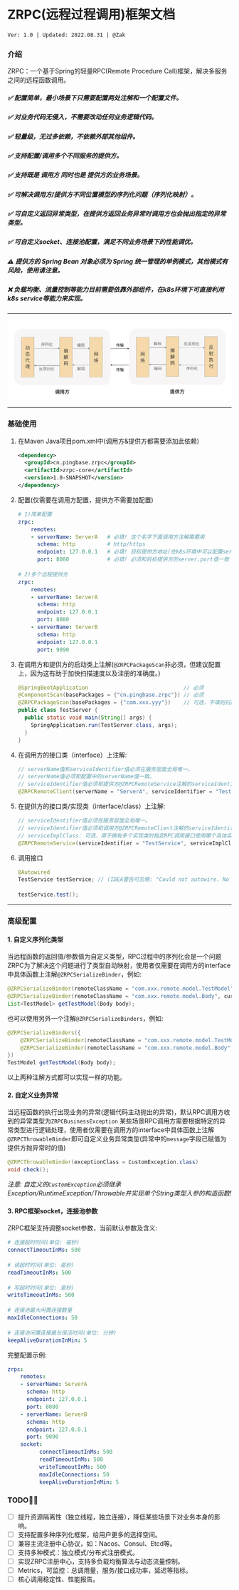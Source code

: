 # ZRPC(远程过程调用)框架文档
    Ver: 1.0 | Updated: 2022.08.31 | @Zak

### 介绍
ZRPC：一个基于Spring的轻量RPC(Remote Procedure Call)框架，解决多服务之间的远程函数调用。
##### ✅ 配置简单，最小场景下只需要配置两处注解和一个配置文件。
##### ✅ 对业务代码无侵入，不需要改动任何业务逻辑代码。
##### ✅ 轻量级，无过多依赖，不依赖外部其他组件。
##### ✅ 支持配置/调用多个不同服务的提供方。
##### ✅ 支持既是 调用方 同时也是 提供方的业务场景。
##### ✅ 可解决调用方/提供方不同位置模型的序列化问题（序列化映射）。
##### ✅ 可自定义返回异常类型，在提供方返回业务异常时调用方也会抛出指定的异常类型。
##### ✅ 可自定义socket、连接池配置，满足不同业务场景下的性能调优。
##### ⚠️ 提供方的 Spring Bean 对象必须为 Spring 统一管理的单例模式，其他模式有风险，使用请注意。
##### ❌ 负载均衡、流量控制等能力目前需要依靠外部组件，在k8s环境下可直接利用k8s service等能力来实现。

---

![框架实现原理](images/RPC.jpeg)

---

### 基础使用

1. 在Maven Java项目pom.xml中(调用方&提供方都需要添加此依赖)
    ```xml
    <dependency>
      <groupId>cn.pingbase.zrpc</groupId>
      <artifactId>zrpc-core</artifactId>
      <version>1.0-SNAPSHOT</version>
    </dependency>
    ```
2. 配置(仅需要在调用方配置，提供方不需要加配置)
    ```yaml
    # 1)简单配置
    zrpc:
        remotes:
        - serverName: ServerA   # 必填! 这个名字下面调用方注解需要用
          schema: http          # http/https
          endpoint: 127.0.0.1   # 必填! 目标提供方地址(在k8s环境中可以配置service name)
          port: 8080            # 必填! 必须和目标提供方的server.port值一致
    
    # 2)多个远程提供方
    zrpc:
        remotes:
        - serverName: ServerA
          schema: http
          endpoint: 127.0.0.1
          port: 8080
        - serverName: ServerB
          schema: http
          endpoint: 127.0.0.1
          port: 9090
    ```
3. 在调用方和提供方的启动类上注解(`@ZRPCPackageScan`非必须，但建议配置上，因为这有助于加快扫描速度以及注册的准确度。)
   ```java
   @SpringBootApplication                              // 必须
   @ComponentScan(basePackages = {"cn.pingbase.zrpc"}) // 必须
   @ZRPCPackageScan(basePackages = {"com.xxx.yyy"})    // 可选，不填则扫描所有
   public class TestServer {
     public static void main(String[] args) {
       SpringApplication.run(TestServer.class, args);
     }
   }
   ```
4. 在调用方的接口类（interface）上注解:
    ```java
    // serverName值和serviceIdentifier值必须在服务层面全局唯一。
    // serverName值必须和配置中的serverName值一致。
    // serviceIdentifier值必须和提供方@ZRPCRemoteService注解的serviceIdentifier值一致。
    @ZRPCRemoteClient(serverName = "ServerA", serviceIdentifier = "TestService")
    ```
5. 在提供方的接口类/实现类（interface/class）上注解:
   ```java
   // serviceIdentifier值必须在服务层面全局唯一。
   // serviceIdentifier值必须和调用方@ZRPCRemoteClient注解的serviceIdentifier值一致。
   // serviceImplClass: 可选，用于拥有多个实现类时指定RPC调用接口使用哪个具体实现类。
   @ZRPCRemoteService(serviceIdentifier = "TestService", serviceImplClass = xxxx.class)
   ```
6. 调用接口
    ```java
    @Autowired
    TestService testService; // (IDEA警告可忽略: "Could not autowire. No beans of 'TestService' type found.")
    
    testService.test();
    ```

---

### 高级配置

#### 1. 自定义序列化类型

当远程函数的返回值/参数值为自定义类型，RPC过程中的序列化会是一个问题
ZRPC为了解决这个问题进行了类型自动映射，使用者仅需要在调用方的interface中具体函数上注解`@ZRPCSerializeBinder`，例如:

```java
@ZRPCSerializeBinder(remoteClassName = "com.xxx.remote.model.TestModel", currentClass = TestModel.class)
@ZRPCSerializeBinder(remoteClassName = "com.xxx.remote.model.Body", currentClass = Body.class)
List<TestModel> getTestModel(Body body);
```
也可以使用另外一个注解`@ZRPCSerializeBinders`，例如:
```java
@ZRPCSerializeBinders({
    @ZRPCSerializeBinder(remoteClassName = "com.xxx.remote.model.TestModel", currentClass = TestModel.class),
    @ZRPCSerializeBinder(remoteClassName = "com.xxx.remote.model.Body", currentClass = Body.class)
})
TestModel getTestModel(Body body);
```
以上两种注解方式都可以实现一样的功能。

#### 2. 自定义业务异常

当远程函数的执行出现业务的异常(逻辑代码主动抛出的异常)，默认RPC调用方收到的异常类型为`ZRPCBusinessException`
某些场景RPC调用方需要根据特定的异常类型进行逻辑处理，使用者仅需要在调用方的interface中具体函数上注解`@ZRPCThrowableBinder`即可自定义业务异常类型(异常中的`message`字段已赋值为提供方抛异常时的值)
```java
@ZRPCThrowableBinder(exceptionClass = CustomException.class)
void check();
```
*注意: 自定义的`CustomException`必须继承Exception/RuntimeException/Throwable并实现单个String类型入参的构造函数!*

#### 3. RPC框架socket，连接池参数
ZRPC框架支持调整socket参数，当前默认参数及含义:
```yaml
# 连接超时时间(单位: 毫秒)
connectTimeoutInMs: 500

# 读超时时间(单位: 毫秒)
readTimeoutInMs: 500

# 写超时时间(单位: 毫秒)
writeTimeoutInMs: 500

# 连接池最大闲置连接数量
maxIdleConnections: 50

# 连接池闲置连接最长保活时间(单位: 分钟)
keepAliveDurationInMin: 5
```
完整配置示例:
```yaml
zrpc:
    remotes:
    - serverName: ServerA
      schema: http
      endpoint: 127.0.0.1
      port: 8080
    - serverName: ServerB
      schema: http
      endpoint: 127.0.0.1
      port: 9090
    socket:
          connectTimeoutInMs: 500
          readTimeoutInMs: 500
          writeTimeoutInMs: 500
          maxIdleConnections: 50
          keepAliveDurationInMin: 5
```

### TODO🚴‍♂️
- [ ] 提升资源隔离性（独立线程，独立连接），降低某些场景下对业务本身的影响。
- [ ] 支持配置多种序列化框架，给用户更多的选择空间。
- [ ] 兼容主流注册中心协议，如：Nacos、Consul、Etcd等。
- [ ] 支持多种模式：独立模式/分布式注册模式。
- [ ] 实现ZRPC注册中心，支持多负载均衡算法与动态流量控制。
- [ ] Metrics，可监控：总调用量，服务/接口成功率，延迟等指标。
- [ ] 核心调用稳定性、性能报告。
